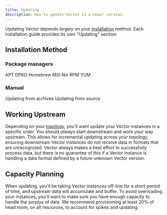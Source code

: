 ```yaml
---
title: Updating
description: How to update Vector to a newer version.
---
```


Updating Vector depends largely on your [installation][docs.installation]
method. Each installation guide provides its own "Updating" section:

## Installation Method

### Package managers

<Jump to="/docs/setup/installation/package-managers/apt/#updating">APT</Jump>
<Jump to="/docs/setup/installation/package-managers/dpkg/#updating">DPKG</Jump>
<Jump to="/docs/setup/installation/package-managers/homebrew/#updating">Homebrew</Jump>
<Jump to="/docs/setup/installation/package-managers/msi/#updating">MSI</Jump>
<Jump to="/docs/setup/installation/package-managers/nix/#updating">Nix</Jump>
<Jump to="/docs/setup/installation/package-managers/rpm/#updating">RPM</Jump>
<Jump to="/docs/setup/installation/package-managers/yum/#updating">YUM</Jump>

### Manual

<Jump to="/docs/setup/installation/manual/from-archives/#updating">Updating from archives</Jump>
<Jump to="/docs/setup/installation/manual/from-source/#updating">Updating from source</Jump>

## Working Upstream

Depending on your [topology][docs.topologies], you'll want update your Vector
instances in a specific order. You should _always_ start downstream and work
your way upstream. This allows for incremental updating across your topology,
ensuring downstream Vector instances do not receive data in formats that are
unrecognized. Vector always makes a best effort to successfully process data,
but there is no guarantee of this if a Vector instance is handling a data
format defined by a future unknown Vector version.

## Capacity Planning

When updating, you'll be taking Vector instances off-line for a short period of time,
and upstream data will accumulate and buffer. To avoid overloading your instances,
you'll want to make sure you have enough capacity to handle the surplus of
data. We recommend provisioning at least 20% of head room, on all resources,
to account for spikes and updating.

[docs.installation]: /docs/setup/installation/
[docs.topologies]: /docs/setup/deployment/topologies/
